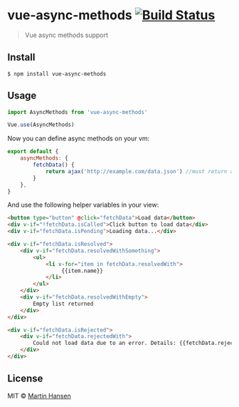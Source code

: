 # vue-async-methods [![Build Status](https://travis-ci.org/mokkabonna/vue-async-methods.svg?branch=master)](https://travis-ci.org/mokkabonna/vue-async-methods)

> Vue async methods support

## Install

```
$ npm install vue-async-methods
```

## Usage

```javascript
import AsyncMethods from 'vue-async-methods'

Vue.use(AsyncMethods)
```

Now you can define async methods on your vm:

```javascript
export default {
    asyncMethods: {
        fetchData() {
            return ajax('http://example.com/data.json') //must return a promise
        }
    },
}
```

And use the following helper variables in your view:

```html
<button type="button" @click="fetchData">Load data</button>
<div v-if="!fetchData.isCalled">Click button to load data</div>
<div v-if="fetchData.isPending">Loading data...</div>

<div v-if="fetchData.isResolved">
    <div v-if="fetchData.resolvedWithSomething">
        <ul>
            <li v-for="item in fetchData.resolvedWith">
                 {{item.name}}
            </li>
        </ul>
    </div>
    <div v-if="fetchData.resolvedWithEmpty">
        Empty list returned
    </div>
</div>

<div v-if="fetchData.isRejected">
    <div v-if="fetchData.rejectedWith">
        Could not load data due to an error. Details: {{fetchData.rejectedWith.message}}
    </div>
</div>
```

## License

MIT © [Martin Hansen](http://martinhansen.com)

